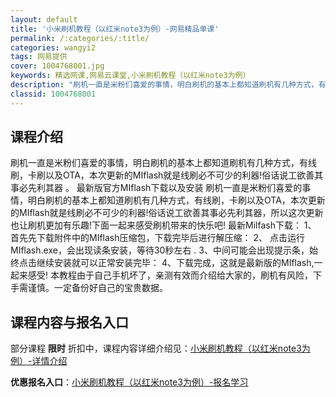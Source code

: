 ```yaml
---
layout: default
title: '小米刷机教程（以红米note3为例）-网易精品单课'
permalink: /:categories/:title/
categories: wangyi2
tags: 网易提供
cover: 1004768001.jpg
keywords: 精选网课,网易云课堂,小米刷机教程（以红米note3为例）
description: "刷机一直是米粉们喜爱的事情，明白刷机的基本上都知道刷机有几种方式，有线刷，卡刷以及OTA，本次更新的MIflash就是线刷必不可少的利器!俗话说工欲善其事必先利其器。最新版官方MIflash"
classid: 1004768001
---
```


## 课程介绍

刷机一直是米粉们喜爱的事情，明白刷机的基本上都知道刷机有几种方式，有线刷，卡刷以及OTA，本次更新的MIflash就是线刷必不可少的利器!俗话说工欲善其事必先利其器 。
       最新版官方MIflash下载以及安装
       刷机一直是米粉们喜爱的事情，明白刷机的基本上都知道刷机有几种方式，有线刷，卡刷以及OTA，本次更新的MIflash就是线刷必不可少的利器!俗话说工欲善其事必先利其器，所以这次更新也让刷机更加有乐趣!下面一起来感受刷机带来的快乐吧!
最新Milfash下载： 
1、 首先先下载附件中的MIflash压缩包，下载完毕后进行解压缩： 
2、 点击运行MIflash.exe，会出现读条安装，等待30秒左右 .
3、中间可能会出现提示条，始终点击继续安装就可以正常安装完毕： 
4、下载完成，这就是最新版的MIflash,一起来感受!
本教程由于自己手机坏了，亲测有效而介绍给大家的，刷机有风险，下手需谨慎。一定备份好自己的宝贵数据。

## 课程内容与报名入口

部分课程 **限时** 折扣中，课程内容详细介绍见：[小米刷机教程（以红米note3为例）-详情介绍](https://study.163.com/course/introduction/1004768001.htm?share=1&shareId=1025206652&utm_campaign=share&utm_medium=iphoneShare&utm_source=&utm_u=1025206652)

**优惠报名入口**：[小米刷机教程（以红米note3为例）-报名学习](https://study.163.com/course/introduction/1004768001.htm?share=1&shareId=1025206652&utm_campaign=share&utm_medium=iphoneShare&utm_source=&utm_u=1025206652)

